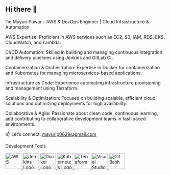 ## Hi there 👋 
I’m Mayuri Pawar - 
AWS & DevOps Engineer | Cloud Infrastructure & Automation

AWS Expertise: Proficient in AWS services such as EC2, S3, IAM, RDS, EKS, CloudWatch, and Lambda.

CI/CD Automation: Skilled in building and managing continuous integration and delivery pipelines using Jenkins and GitLab CI.

Containerization & Orchestration: Expertise in Docker for containerization and Kubernetes for managing microservices-based applications.

Infrastructure as Code: Experience automating infrastructure provisioning and management using Terraform.

Scalability & Optimization: Focused on building scalable, efficient cloud solutions and optimizing deployments for high availability.

Collaborative & Agile: Passionate about clean code, continuous learning, and contributing to collaborative development teams in fast-paced environments.


📫 Let’s connect: mayurip0629@gmail.com

Development Tools 

<a href="https://aws.amazon.com/" target="_blank">
  <img src="https://img.icons8.com/color/48/000000/amazon-web-services.png" width="50" height="50" alt="AWS"/>
</a>



<a href="https://www.jenkins.io/" target="_blank">
  <img src="https://www.jenkins.io/images/logos/jenkins/jenkins.png" width="50" height="50" alt="Jenkins Logo"/>
</a>

<a href="https://www.docker.com/" target="_blank">
  <img src="https://cdn.jsdelivr.net/gh/devicons/devicon/icons/docker/docker-original.svg" width="50" height="50" alt="Docker Logo"/>
</a>

<a href="https://kubernetes.io/" target="_blank">
  <img src="https://cdn.jsdelivr.net/gh/devicons/devicon/icons/kubernetes/kubernetes-plain.svg" width="50" height="50" alt="Kubernetes Logo"/>
</a>

<a href="https://www.terraform.io/" target="_blank">
  <img src="https://cdn.jsdelivr.net/gh/devicons/devicon/icons/terraform/terraform-original.svg" width="50" height="50" alt="Terraform"/>
</a>

<a href="https://code.visualstudio.com/" target="_blank">
  <img src="https://cdn.jsdelivr.net/gh/devicons/devicon/icons/vscode/vscode-original.svg" width="50" height="50" alt="Visual Studio Code"/>
</a>

<a href="https://git-scm.com/downloads" target="_blank">
  <img src="https://cdn.jsdelivr.net/gh/devicons/devicon/icons/git/git-original.svg" width="50" height="50" alt="Git Bash"/>
</a>


